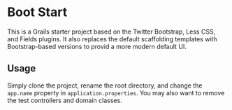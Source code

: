 Boot Start
==========

This is a Grails starter project based on the Twitter Bootstrap, Less CSS, and Fields plugins. It also replaces the default scaffolding templates with Bootstrap-based versions to provid a more modern default UI.

Usage
-----

Simply clone the project, rename the root directory, and change the `app.name` property in `application.properties`. You may also want to remove the test controllers and domain classes.